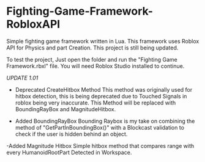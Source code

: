 # Fighting-Game-Framework-RobloxAPI
Simple fighting game framework written in Lua. This framework uses Roblox API for Physics and part Creation. This project is still being updated.

To test the project, Just open the folder and run the "Fighting Game Framework.rbxl" file.
You will need Roblox Studio installed to continue.

*UPDATE 1.01*
- Deprecated CreateHitbox Method
This method was originally used for hitbox detection, this is being deprecated due to Touched Signals in roblox being very inaccurate.
This Method will be replaced with BoundingRayBox and MagnitudeHitbox.

- Added BoundingRayBox
Bounding Raybox is my take on combining the method of "GetPartInBoundingBox()" with a Blockcast validation to check if the user is hidden behind an object.

-Added Magnitude Hitbox
Simple hitbox method that compares range with every HumanoidRootPart Detected in Workspace.
